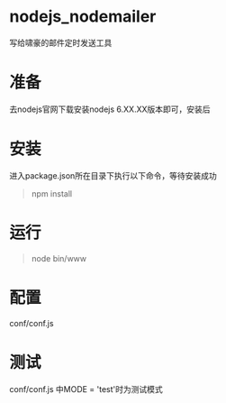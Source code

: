 # nodejs_nodemailer

写给啸豪的邮件定时发送工具
# 准备
去nodejs官网下载安装nodejs 6.XX.XX版本即可，安装后

# 安装
 进入package.json所在目录下执行以下命令，等待安装成功
> npm install


# 运行

> node bin/www


# 配置

 conf/conf.js

# 测试

conf/conf.js 中MODE = 'test'时为测试模式


